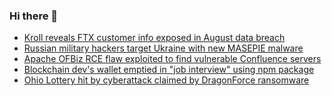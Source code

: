 ### Hi there 👋

<!--START_SECTION:feed-->
* [Kroll reveals FTX customer info exposed in August data breach](https://www.bleepingcomputer.com/news/security/kroll-reveals-ftx-customer-info-exposed-in-august-data-breach/)
* [Russian military hackers target Ukraine with new MASEPIE malware](https://www.bleepingcomputer.com/news/security/russian-military-hackers-target-ukraine-with-new-masepie-malware/)
* [Apache OFBiz RCE flaw exploited to find vulnerable Confluence servers](https://www.bleepingcomputer.com/news/security/apache-ofbiz-rce-flaw-exploited-to-find-vulnerable-confluence-servers/)
* [Blockchain dev's wallet emptied in "job interview" using npm package](https://www.bleepingcomputer.com/news/security/blockchain-devs-wallet-emptied-in-job-interview-using-npm-package/)
* [Ohio Lottery hit by cyberattack claimed by DragonForce ransomware](https://www.bleepingcomputer.com/news/security/ohio-lottery-hit-by-cyberattack-claimed-by-dragonforce-ransomware/)
<!--END_SECTION:feed-->

<!--
**frankenk/frankenk** is a ✨ _special_ ✨ repository because its `README.md` (this file) appears on your GitHub profile.

Here are some ideas to get you started:

- 🔭 I’m currently working on ...
- 🌱 I’m currently learning ...
- 👯 I’m looking to collaborate on ...
- 🤔 I’m looking for help with ...
- 💬 Ask me about ...
- 📫 How to reach me: ...
- 😄 Pronouns: ...
- ⚡ Fun fact: ...
-->



